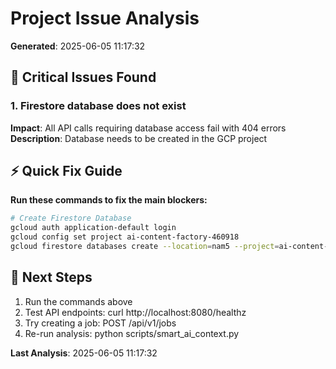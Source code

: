 # Project Issue Analysis
**Generated**: 2025-06-05 11:17:32

## 🚨 Critical Issues Found

### 1. Firestore database does not exist
**Impact**: All API calls requiring database access fail with 404 errors
**Description**: Database needs to be created in the GCP project

## ⚡ Quick Fix Guide

**Run these commands to fix the main blockers:**

```bash
# Create Firestore Database
gcloud auth application-default login
gcloud config set project ai-content-factory-460918
gcloud firestore databases create --location=nam5 --project=ai-content-factory-460918

```

## 🎯 Next Steps

1. Run the commands above
2. Test API endpoints: curl http://localhost:8080/healthz
3. Try creating a job: POST /api/v1/jobs
4. Re-run analysis: python scripts/smart_ai_context.py

**Last Analysis**: 2025-06-05 11:17:32
